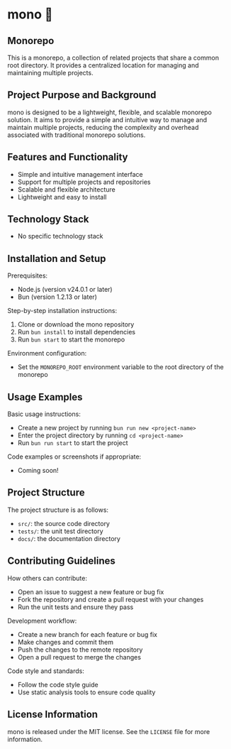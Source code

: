 # mono 🚀

## Monorepo

This is a monorepo, a collection of related projects that share a common root directory. It provides a centralized location for managing and maintaining multiple projects.

## Project Purpose and Background

mono is designed to be a lightweight, flexible, and scalable monorepo solution. It aims to provide a simple and intuitive way to manage and maintain multiple projects, reducing the complexity and overhead associated with traditional monorepo solutions.

## Features and Functionality

* Simple and intuitive management interface
* Support for multiple projects and repositories
* Scalable and flexible architecture
* Lightweight and easy to install

## Technology Stack

* No specific technology stack

## Installation and Setup

Prerequisites:

* Node.js (version v24.0.1 or later)
* Bun (version 1.2.13 or later)

Step-by-step installation instructions:

1. Clone or download the mono repository
2. Run `bun install` to install dependencies
3. Run `bun start` to start the monorepo

Environment configuration:

* Set the `MONOREPO_ROOT` environment variable to the root directory of the monorepo

## Usage Examples

Basic usage instructions:

* Create a new project by running `bun run new <project-name>`
* Enter the project directory by running `cd <project-name>`
* Run `bun run start` to start the project

Code examples or screenshots if appropriate:

* Coming soon!

## Project Structure

The project structure is as follows:

* `src/`: the source code directory
* `tests/`: the unit test directory
* `docs/`: the documentation directory

## Contributing Guidelines

How others can contribute:

* Open an issue to suggest a new feature or bug fix
* Fork the repository and create a pull request with your changes
* Run the unit tests and ensure they pass

Development workflow:

* Create a new branch for each feature or bug fix
* Make changes and commit them
* Push the changes to the remote repository
* Open a pull request to merge the changes

Code style and standards:

* Follow the code style guide
* Use static analysis tools to ensure code quality

## License Information

mono is released under the MIT license. See the `LICENSE` file for more information.
